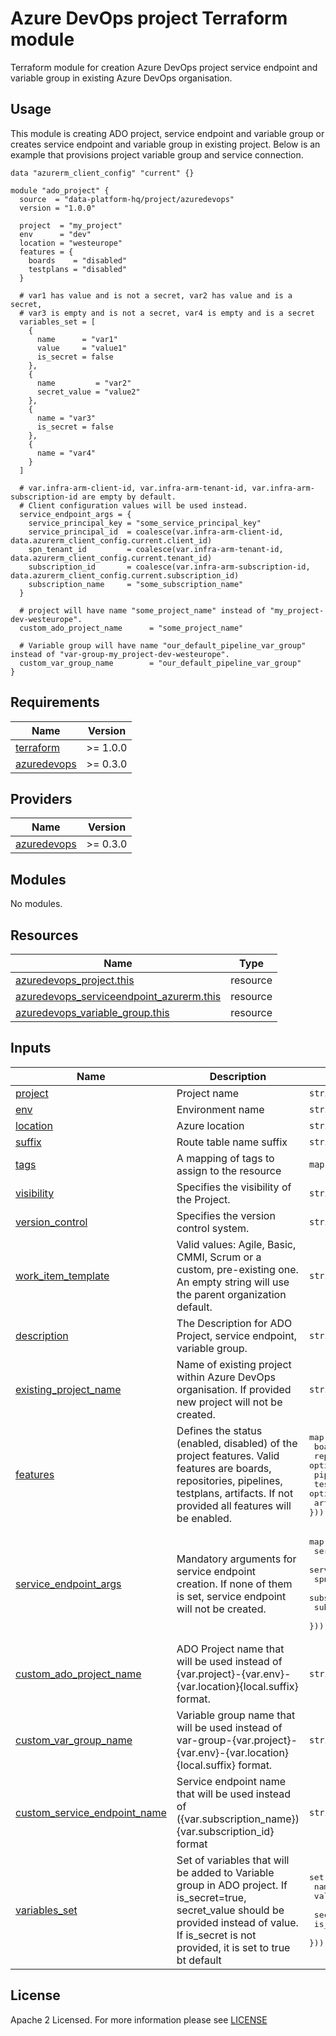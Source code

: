 # Azure DevOps project Terraform module
Terraform module for creation Azure DevOps project service endpoint and variable group in existing Azure DevOps organisation.

## Usage
This module is creating ADO project, service endpoint and variable group or creates service endpoint and variable group in existing project. Below is an example that provisions project variable group and service connection.
```
data "azurerm_client_config" "current" {}

module "ado_project" {
  source  = "data-platform-hq/project/azuredevops"
  version = "1.0.0"

  project  = "my_project"
  env      = "dev"
  location = "westeurope"
  features = {
    boards    = "disabled"
    testplans = "disabled"
  }

  # var1 has value and is not a secret, var2 has value and is a secret, 
  # var3 is empty and is not a secret, var4 is empty and is a secret
  variables_set = [
    {
      name      = "var1"
      value     = "value1"
      is_secret = false
    },
    {
      name         = "var2"
      secret_value = "value2"
    },
    {
      name = "var3"
      is_secret = false
    },
    {
      name = "var4"
    }
  ]

  # var.infra-arm-client-id, var.infra-arm-tenant-id, var.infra-arm-subscription-id are empty by default. 
  # Client configuration values will be used instead.
  service_endpoint_args = {
    service_principal_key = "some_service_principal_key"
    service_principal_id  = coalesce(var.infra-arm-client-id, data.azurerm_client_config.current.client_id)
    spn_tenant_id         = coalesce(var.infra-arm-tenant-id, data.azurerm_client_config.current.tenant_id)
    subscription_id       = coalesce(var.infra-arm-subscription-id, data.azurerm_client_config.current.subscription_id)
    subscription_name     = "some_subscription_name"
  }

  # project will have name "some_project_name" instead of "my_project-dev-westeurope".
  custom_ado_project_name      = "some_project_name"
  
  # Variable group will have name "our_default_pipeline_var_group" instead of "var-group-my_project-dev-westeurope".
  custom_var_group_name        = "our_default_pipeline_var_group"
}
```
<!-- BEGIN_TF_DOCS -->
## Requirements
| Name                                                                            | Version  |
|---------------------------------------------------------------------------------|----------|
| <a name="requirement_terraform"></a> [terraform](#requirement\_terraform)       | >= 1.0.0 |
| <a name="requirement_azuredevops"></a> [azuredevops](#requirement\_azuredevops) | >= 0.3.0 |

## Providers

| Name                                                                            | Version  |
|---------------------------------------------------------------------------------|----------|
| <a name="requirement_azuredevops"></a> [azuredevops](#requirement\_azuredevops) | >= 0.3.0 |

## Modules

No modules.

## Resources

| Name                                                                                                                                                    | Type     |
|---------------------------------------------------------------------------------------------------------------------------------------------------------|----------|
| [azuredevops_project.this](https://registry.terraform.io/providers/microsoft/azuredevops/latest/docs/resources/project)                                 | resource |
| [azuredevops_serviceendpoint_azurerm.this](https://registry.terraform.io/providers/microsoft/azuredevops/latest/docs/resources/serviceendpoint_azurerm) | resource |
| [azuredevops_variable_group.this](https://registry.terraform.io/providers/microsoft/azuredevops/latest/docs/resources/variable_group)                   | resource |


## Inputs

| Name                                                                                                                         | Description                                                                                                                                                                                           | Type                                                                                                                                                                                                                   | Default             | Required |
|------------------------------------------------------------------------------------------------------------------------------|-------------------------------------------------------------------------------------------------------------------------------------------------------------------------------------------------------|------------------------------------------------------------------------------------------------------------------------------------------------------------------------------------------------------------------------|---------------------|:--------:|
| <a name="input_project"></a> [project](#input\_project)                                                                      | Project name                                                                                                                                                                                          | `string`                                                                                                                                                                                                               | n/a                 |   yes    |
| <a name="input_env"></a> [env](#input\_env)                                                                                  | Environment name                                                                                                                                                                                      | `string`                                                                                                                                                                                                               | n/a                 |   yes    |
| <a name="input_location"></a> [location](#input\_location)                                                                   | Azure location                                                                                                                                                                                        | `string`                                                                                                                                                                                                               | n/a                 |   yes    |
| <a name="input_suffix"></a> [suffix](#input\_suffix)                                                                         | Route table name suffix                                                                                                                                                                               | `string`                                                                                                                                                                                                               | `""`                |    no    |
| <a name="input_tags"></a> [tags](#input\_tags)                                                                               | A mapping of tags to assign to the resource                                                                                                                                                           | `map(any)`                                                                                                                                                                                                             | `{}`                |    no    |
| <a name="input_visibility"></a> [visibility](#input\_visibility)                                                             | Specifies the visibility of the Project.                                                                                                                                                              | `string`                                                                                                                                                                                                               | `private`           |    no    |
| <a name="input_version_control"></a> [version\_control](#input\_version\_control)                                            | Specifies the version control system.                                                                                                                                                                 | `string`                                                                                                                                                                                                               | `Git`               |    no    |
| <a name="input_work_item_template"></a> [work\_item\_template](#input\_work\_item\_template)                                 | Valid values: Agile, Basic, CMMI, Scrum or a custom, pre-existing one. An empty string will use the parent organization default.                                                                      | `string`                                                                                                                                                                                                               | `""`                |    no    |
| <a name="input_description"></a> [description](#input\_description)                                                          | The Description for ADO Project, service endpoint, variable group.                                                                                                                                    | `string`                                                                                                                                                                                                               | `Terraform managed` |    no    |
| <a name="input_existing_project_name"></a> [existing\_project\_name](#input\_existing\_project\_name)                        | Name of existing project within Azure DevOps organisation. If provided new project will not be created.                                                                                               | `string`                                                                                                                                                                                                               | `null`              |    no    |
| <a name="input_features"></a> [features](#input\_features)                                                                   | Defines the status (enabled, disabled) of the project features. Valid features are boards, repositories, pipelines, testplans, artifacts. If not provided all features will be enabled.               | <pre>map(object({<br> boards       = optional(string) <br> repositories = optional(string) <br> pipelines    = optional(string)<br> testplans    = optional(string) <br> artifacts    = optional(string) <br>}))</pre> | `null`              |    no    |
| <a name="input_service_endpoint_args"></a> [service\_endpoint\_args](#input\_service\_endpoint\_args)                        | Mandatory arguments for service endpoint creation. If none of them is set, service endpoint will not be created.                                                                                      | <pre>map(object({<br> service_principal_id  = string <br> service_principal_key = string <br> spn_tenant_id         = string<br> subscription_id       = string <br> subscription_name     = string <br>}))</pre>      | `null`              |    no    |
| <a name="input_custom_ado_project_name"></a> [custom\_ado\_project\_name](#input\_custom\_ado\_project\_name)                | ADO Project name that will be used instead of {var.project}-{var.env}-{var.location}{local.suffix} format.                                                                                            | `string`                                                                                                                                                                                                               | `null`              |    no    |
| <a name="input_custom_var_group_name"></a> [custom\_var\_group\_name](#input\_custom\_var\_group\_name)                      | Variable group name that will be used instead of var-group-{var.project}-{var.env}-{var.location}{local.suffix} format.                                                                               | `string`                                                                                                                                                                                                               | `null`              |    no    |
| <a name="input_custom_service_endpoint_name"></a> [custom\_service\_endpoint\_name](#input\_custom\_service\_endpoint\_name) | Service endpoint name that will be used instead of ({var.subscription_name}){var.subscription_id} format                                                                                              | `string`                                                                                                                                                                                                               | `null`              |    no    |
| <a name="input_variables_set"></a> [variables\_set](#input\_variables\_set)                                                  | Set of variables that will be added to Variable group in ADO project. If is_secret=true, secret_value should be provided instead of value. If is_secret is not provided, it is set to true bt default | <pre>set(object({<br> name         = string <br> value        = optional(string) <br> secret_value = optional(string)<br> is_secret    = bool <br>}))</pre>                                                            | `[]`                |    no    |

<!-- END_TF_DOCS -->

## License

Apache 2 Licensed. For more information please see [LICENSE](https://github.com/data-platform-hq/terraform-azuredevops-project/blob/main/LICENSE)
